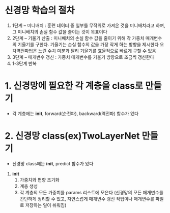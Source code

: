 # 신경망 학습의 절차
1. 1단계 – 미니배치
: 훈련 데이터 중 일부를 무작위로 가져온 것을 미니배치라고 하며, 그 미니배치의 손실 함수 값을 줄이는 것이 목표이다
2. 2단계 – 기울기 산출
: 미니배치의 손실 함수 값을 줄이기 위해 각 가중치 매개변수의 기울기를 구한다. 기울기는 손실 함수의 값을 가장 작게 하는 방향을 제시한다
오차역전파법은 느린 수치 미분과 달리 기울기를 효율적으로 빠르게 구할 수 있음
3. 3단계 – 매개변수 갱신
: 가중치 매개변수를 기울기 방향으로 조금씩 갱신한다
4. 1-3단계 반복




# 1. 신경망에 필요한 각 계층을 class로 만들기
- 각 계층에는 __init__, forward(순전파), backward(역전파) 함수가 있다

# 2. 신경망 class(ex)TwoLayerNet 만들기
- 신경망 class에는 __init__, predict 함수가 있다

1. __init__
    1) 가중치와 편향 초기화
    2) 계층 생성
    3) 각 계층의 모든 가중치를 params 리스트에 모은다 (신경망의 모든 매개변수를 간단하게 정리할 수 있고, 자연스럽게 매개변수 갱신 작업이나 매개변수를 파일로 저장하는 일이 쉬워짐)